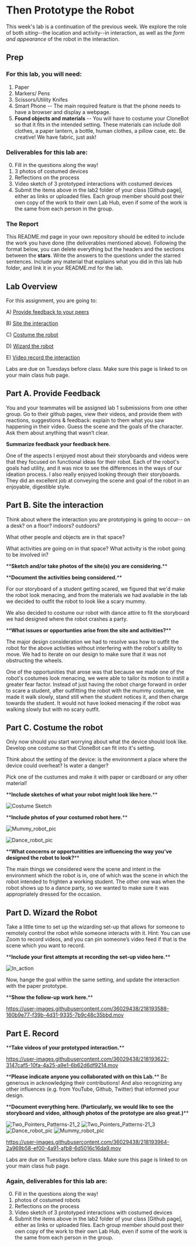 # Then Prototype the Robot
This week's lab is a continuation of the previous week. We explore the role of both *siting*--the location and activity--in interaction, as well as the *form and appearance* of the robot in the interaction.


## Prep

### For this lab, you will need:
1. Paper
2. Markers/ Pens
3. Scissors/Utility Knifes
4. Smart Phone -- The main required feature is that the phone needs to have a browser and display a webpage.
5. **Found objects and materials** -- You will have to costume your CloneBot so that it fits in the intended setting. These materials can include doll clothes, a paper lantern, a bottle, human clothes, a pillow case, etc. Be creative! We have fabric, just ask!
   




### Deliverables for this lab are: 

0. Fill in the questions along the way! 
1. 3 photos of costumed devices
2. Reflections on the process
3. Video sketch of 3 prototyped interactions with costumed devices
4. Submit the items above in the lab2 folder of your class [Github page], either as links or uploaded files. Each group member should post their own copy of the work to their own Lab Hub, even if some of the work is the same from each person in the group.

### The Report 
This README.md page in your own repository should be edited to include the work you have done (the deliverables mentioned above). Following the format below, you can delete everything but the headers and the sections between the **stars**. Write the answers to the questions under the starred sentences. Include any material that explains what you did in this lab hub folder, and link it in your README.md for the lab.

## Lab Overview
For this assignment, you are going to:

A) [Provide feedback to your peers](#part-a-provide-feedback)

B) [Site the interaction](#part-b-site-the-interaction)

C) [Costume the robot](#part-c-costume-the-robot)

D) [Wizard the robot](#part-d-wizard-the-robot) 

E) [Video record the interaction](#part-e-record)

Labs are due on Tuesdays before class. Make sure this page is linked to on your main class hub page.

## Part A. Provide Feedback
You and your teammates will be assigned lab 1 submissions from one other group. Go to their github pages, view their videos, and provide them with reactions, suggestions & feedback: explain to them what you saw happening in their video. Guess the scene and the goals of the character. Ask them about anything that wasn’t clear.

**Summarize feedback your feedback here.**

One of the aspects I enjoyed most about their storyboards and videos were that they focused on functional ideas for their robot. Each of the robot's goals had utility, and it was nice to see the differences in the ways of our ideation process.
I also really enjoyed looking through their storyboards. They did an excellent job at conveying the scene and goal of the robot in an enjoyable, digestible style.

## Part B. Site the interaction

Think about where the interaction you are prototyping is going to occur-- on a desk? on a floor? indoors? outdoors?

What other people and objects are in that space?

What activities are going on in that space? What activity is the robot going to be involved in?

\*\***Sketch and/or take photos of the site(s) you are considering.**\*\*


\*\***Document the activities being considered.**\*\*

For our storyboard of a student getting scared, we figured that we'd make the robot look menacing, and from the materials we had available in the lab we decided to outfit the robot to look like a scary mummy.

We also decided to costume our robot with dance attire to fit the storyboard we had designed where the robot crashes a party.

\*\***What issues or opportunties arise from the site and activities?**\*\*

The major design consideration we had to resolve was how to outfit the robot for the above activities without interfering with the robot's ability to move. We had to iterate on our design to make sure that it was not obstructing the wheels.

One of the opportunities that arose was that because we made one of the robot's costumes look menacing, we were able to tailor its motion to instill a greater fear factor. Instead of just having the robot charge forward in order to scare a student, after outfitting the robot with the mummy costume, we made it walk slowly, stand still when the student notices it, and then charge towards the student. It would not have looked menacing if the robot was walking slowly but with no scary outfit.

## Part C. Costume the robot

Only now should you start worrying about what the device should look like. Develop one costume so that CloneBot can fit into it's setting.

Think about the setting of the device: is the environment a place where the device could overheat? Is water a danger? 

Pick one of the custumes and make it with paper or cardboard or any other material!

\*\***Include sketches of what your robot might look like here.**\*\*

![Costume Sketch](https://user-images.githubusercontent.com/36029438/218159759-abed0895-5eb7-4535-87d3-49630e5235d8.jpg)

\*\***Include photos of your costumed robot here.**\*\*

![Mummy_robot_pic](https://user-images.githubusercontent.com/36029438/218194603-b95f354a-c0ad-4089-ac4f-8e2a89a6c5da.jpg)

![Dance_robot_pic](https://user-images.githubusercontent.com/36029438/218161199-02caf33b-24e7-4651-a38f-fd116102db8a.jpg)


\*\***What concerns or opportunitities are influencing the way you've designed the robot to look?**\*\*

The main things we considered were the scene and intent in the environment which the robot is in, one of which was the scene in which the robot intended to frighten a working student. The other one was when the robot shows up to a dance party, so we wanted to make sure it was appropriately dressed for the occasion.

## Part D. Wizard the Robot
Take a little time to set up the wizarding set-up that allows for someone to remotely control the robot while someone interacts with it. Hint: You can use Zoom to record videos, and you can pin someone’s video feed if that is the scene which you want to record. 

\*\***Include your first attempts at recording the set-up video here.**\*\*

![In_action](https://user-images.githubusercontent.com/36029438/218162121-345f9833-91dd-4093-b4fb-468092fdac24.jpg)


Now, hange the goal within the same setting, and update the interaction with the paper prototype. 

\*\***Show the follow-up work here.**\*\*


https://user-images.githubusercontent.com/36029438/218193588-160b9e77-f39b-4d31-9335-7b9c48c35bbd.mov



## Part E. Record

\*\***Take videos of your prototyped interaction.**\*\*



https://user-images.githubusercontent.com/36029438/218193622-3147caf5-10fa-4a25-a9e1-6b62d6df9214.mov



\*\***Please indicate anyone you collaborated with on this Lab.**\*\*
Be generous in acknowledging their contributions! And also recognizing any other influences (e.g. from YouTube, Github, Twitter) that informed your design. 


\*\***Document everything here. (Particularly, we would like to see the storyboard and video, although photos of the prototype are also great.)**\*\*


![Two_Pointers_Patterns-21_2](https://user-images.githubusercontent.com/36029438/218193818-4adc538f-00cf-4684-aff7-2d62927da4f5.jpg)
![Two_Pointers_Patterns-21_3](https://user-images.githubusercontent.com/36029438/218193820-b2dac733-4851-4cda-98e4-be80367a5457.jpg)
![Dance_robot_pic](https://user-images.githubusercontent.com/36029438/218193891-21960503-af62-4e29-a75d-c1ccb32b5f0f.jpg)
![Mummy_robot_pic](https://user-images.githubusercontent.com/36029438/218194655-b8141038-9e9a-4729-8544-39a5f8afe393.jpg)


https://user-images.githubusercontent.com/36029438/218193964-2a969b58-ef00-4a91-afb8-6d5016c16da9.mov


Labs are due on Tuesdays before class. Make sure this page is linked to on your main class hub page.

### Again, deliverables for this lab are: 

0. Fill in the questions along the way! 
1. photos of costumed robots
2. Reflections on the process
3. Video sketch of 3 prototyped interactions with costumed devices
4. Submit the items above in the lab2 folder of your class [Github page], either as links or uploaded files. Each group member should post their own copy of the work to their own Lab Hub, even if some of the work is the same from each person in the group.
